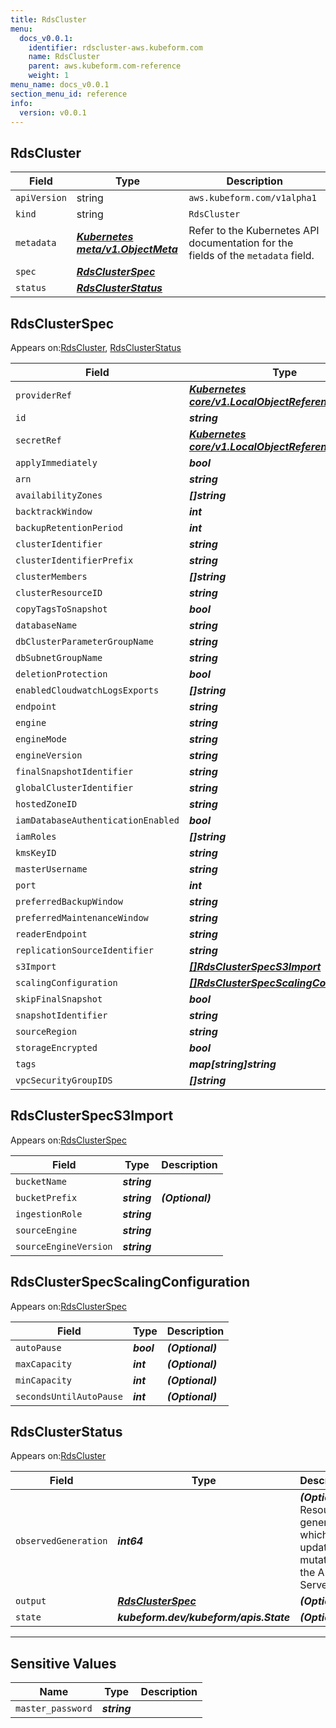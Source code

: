 ```yaml
---
title: RdsCluster
menu:
  docs_v0.0.1:
    identifier: rdscluster-aws.kubeform.com
    name: RdsCluster
    parent: aws.kubeform.com-reference
    weight: 1
menu_name: docs_v0.0.1
section_menu_id: reference
info:
  version: v0.0.1
---
```


## RdsCluster
| Field | Type | Description |
| ------ | ----- | ----------- |
| `apiVersion` | string | `aws.kubeform.com/v1alpha1` |
|    `kind` | string | `RdsCluster` |
| `metadata` | ***[Kubernetes meta/v1.ObjectMeta](https://kubernetes.io/docs/reference/generated/kubernetes-api/v1.13/#objectmeta-v1-meta)***|Refer to the Kubernetes API documentation for the fields of the `metadata` field.|
| `spec` | ***[RdsClusterSpec](#rdsclusterspec)***||
| `status` | ***[RdsClusterStatus](#rdsclusterstatus)***||
## RdsClusterSpec

Appears on:[RdsCluster](#rdscluster), [RdsClusterStatus](#rdsclusterstatus)

| Field | Type | Description |
| ------ | ----- | ----------- |
| `providerRef` | ***[Kubernetes core/v1.LocalObjectReference](https://kubernetes.io/docs/reference/generated/kubernetes-api/v1.13/#localobjectreference-v1-core)***||
| `id` | ***string***||
| `secretRef` | ***[Kubernetes core/v1.LocalObjectReference](https://kubernetes.io/docs/reference/generated/kubernetes-api/v1.13/#localobjectreference-v1-core)***||
| `applyImmediately` | ***bool***| ***(Optional)*** |
| `arn` | ***string***| ***(Optional)*** |
| `availabilityZones` | ***[]string***| ***(Optional)*** |
| `backtrackWindow` | ***int***| ***(Optional)*** |
| `backupRetentionPeriod` | ***int***| ***(Optional)*** |
| `clusterIdentifier` | ***string***| ***(Optional)*** |
| `clusterIdentifierPrefix` | ***string***| ***(Optional)*** |
| `clusterMembers` | ***[]string***| ***(Optional)*** |
| `clusterResourceID` | ***string***| ***(Optional)*** |
| `copyTagsToSnapshot` | ***bool***| ***(Optional)*** |
| `databaseName` | ***string***| ***(Optional)*** |
| `dbClusterParameterGroupName` | ***string***| ***(Optional)*** |
| `dbSubnetGroupName` | ***string***| ***(Optional)*** |
| `deletionProtection` | ***bool***| ***(Optional)*** |
| `enabledCloudwatchLogsExports` | ***[]string***| ***(Optional)*** |
| `endpoint` | ***string***| ***(Optional)*** |
| `engine` | ***string***| ***(Optional)*** |
| `engineMode` | ***string***| ***(Optional)*** |
| `engineVersion` | ***string***| ***(Optional)*** |
| `finalSnapshotIdentifier` | ***string***| ***(Optional)*** |
| `globalClusterIdentifier` | ***string***| ***(Optional)*** |
| `hostedZoneID` | ***string***| ***(Optional)*** |
| `iamDatabaseAuthenticationEnabled` | ***bool***| ***(Optional)*** |
| `iamRoles` | ***[]string***| ***(Optional)*** |
| `kmsKeyID` | ***string***| ***(Optional)*** |
| `masterUsername` | ***string***| ***(Optional)*** |
| `port` | ***int***| ***(Optional)*** |
| `preferredBackupWindow` | ***string***| ***(Optional)*** |
| `preferredMaintenanceWindow` | ***string***| ***(Optional)*** |
| `readerEndpoint` | ***string***| ***(Optional)*** |
| `replicationSourceIdentifier` | ***string***| ***(Optional)*** |
| `s3Import` | ***[[]RdsClusterSpecS3Import](#rdsclusterspecs3import)***| ***(Optional)*** |
| `scalingConfiguration` | ***[[]RdsClusterSpecScalingConfiguration](#rdsclusterspecscalingconfiguration)***| ***(Optional)*** |
| `skipFinalSnapshot` | ***bool***| ***(Optional)*** |
| `snapshotIdentifier` | ***string***| ***(Optional)*** |
| `sourceRegion` | ***string***| ***(Optional)*** |
| `storageEncrypted` | ***bool***| ***(Optional)*** |
| `tags` | ***map[string]string***| ***(Optional)*** |
| `vpcSecurityGroupIDS` | ***[]string***| ***(Optional)*** |
## RdsClusterSpecS3Import

Appears on:[RdsClusterSpec](#rdsclusterspec)

| Field | Type | Description |
| ------ | ----- | ----------- |
| `bucketName` | ***string***||
| `bucketPrefix` | ***string***| ***(Optional)*** |
| `ingestionRole` | ***string***||
| `sourceEngine` | ***string***||
| `sourceEngineVersion` | ***string***||
## RdsClusterSpecScalingConfiguration

Appears on:[RdsClusterSpec](#rdsclusterspec)

| Field | Type | Description |
| ------ | ----- | ----------- |
| `autoPause` | ***bool***| ***(Optional)*** |
| `maxCapacity` | ***int***| ***(Optional)*** |
| `minCapacity` | ***int***| ***(Optional)*** |
| `secondsUntilAutoPause` | ***int***| ***(Optional)*** |
## RdsClusterStatus

Appears on:[RdsCluster](#rdscluster)

| Field | Type | Description |
| ------ | ----- | ----------- |
| `observedGeneration` | ***int64***| ***(Optional)*** Resource generation, which is updated on mutation by the API Server.|
| `output` | ***[RdsClusterSpec](#rdsclusterspec)***| ***(Optional)*** |
| `state` | ***kubeform.dev/kubeform/apis.State***| ***(Optional)*** |
---
## Sensitive Values
| Name | Type | Description |
|------|------|-------------|
| `master_password` | ***string*** ||
